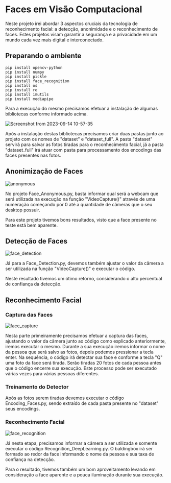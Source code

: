 <h1>Faces em Visão Computacional</h1>

Neste projeto irei abordar 3 aspectos cruciais da tecnologia de reconhecimento facial: a detecção, anonimidade e o reconhecimento de faces. 
Estes projetos visam garantir a segurança e a privacidade em um mundo cada vez mais digital e interconectado.

<h2>Preparando o ambiente</h2>

~~~
pip install opencv-python
pip install numpy
pip install pickle
pip install face_recognition
pip install os
pip install re
pip install imutils
pip install mediapipe
~~~

Para a execução do mesmo precisamos efetuar a instalação de algumas bibliotecas conforme informado acima.

![Screenshot from 2023-09-14 10-57-35](https://github.com/RenanNB360/Faces_em_Visao_Computacional/assets/87036785/a362bf77-1828-4b99-ae48-ff21d13c056f)

Após a instalação destas bibliotecas precisamos criar duas pastas junto ao projeto com os
nomes de "dataset" e "dataset_full". A pasta "dataset" servirá para salvar as fotos tiradas para o reconhecimento facial, já
a pasta "dataset_full" irá atuar com pasta para processamento dos encodings das faces presentes nas fotos.

<h2>Anonimização de Faces</h2>

![anonymous](https://github.com/RenanNB360/Faces_em_Visao_Computacional/assets/87036785/53fd0688-374a-47ee-b813-b5f62260c0bb)

No projeto Face_Anonymous.py, basta informar qual será a webcam que será utilizada na execução na função "VideoCapture()" através de 
uma numeração começando por 0 até a quantidade de câmeras que o seu desktop possuir.

Para este projeto tivemos bons resultados, visto que a face presente no teste está bem aparente.

<h2>Detecção de Faces</h2>

![face_detection](https://github.com/RenanNB360/Faces_em_Visao_Computacional/assets/87036785/119e1726-73bc-43c4-9b01-8126b3f8ccc8)

Já para a Face_Detection.py, devemos também ajustar o valor da câmera a ser utilizada na função "VideoCapture()" e executar o código.

Neste resultado tivemos um ótimo retorno, considerando o alto percentual de confiança da detecção.

<h2>Reconhecimento Facial</h2>

<h3>Captura das Faces</h3>

![face_capture](https://github.com/RenanNB360/Faces_em_Visao_Computacional/assets/87036785/0463735f-8fc0-45f7-a390-d4d43f2461fb)

Nesta parte primeiramente precisamos efetuar a captura das faces, ajustando o valor da câmera junto ao código como explicado 
anteriormente, iremos executar o mesmo. Durante a sua execução iremos informar o nome da pessoa que será salvo as fotos, depois
podemos pressionar a tecla enter. Na sequência, o código irá detectar sua face e conforme a tecla "Q" uma foto da face será tirada.
Serão tiradas 20 fotos de cada pessoa antes que o código encerre sua execução. Este processo pode ser executado várias vezes
para várias pessoas diferentes.

<h3>Treinamento do Detector</h3>

Após as fotos serem tiradas devemos executar o código Encoding_Faces.py, sendo extraído de cada pasta presente no "dataset" seus encodings.

<h3>Reconhecimento Facial</h3>

![face_recognition](https://github.com/RenanNB360/Faces_em_Visao_Computacional/assets/87036785/b6d87d04-0178-4036-ade3-710e0e3ab301)

Já nesta etapa, precisamos informar a câmera a ser utilizada e somente executar o código Recognition_DeepLearning.py. O baldingbox irá ser
formado ao redor da face informando o nome da pessoa e sua taxa de confiança na detecção.

Para o resultado, tivemos também um bom aproveitamento levando em consideração a face aparente e a pouca iluminação durante sua
execução.
